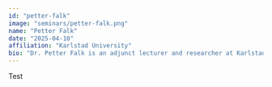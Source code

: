```yaml
---
id: "petter-falk"
image: "seminars/petter-falk.png"
name: "Petter Falk"
date: "2025-04-10"
affiliation: "Karlstad University"
bio: "Dr. Petter Falk is an adjunct lecturer and researcher at Karlstad University, focusing on critical data studies and the computerization of welfare services. He earned his PhD in Political Science from Karlstad University, with his doctoral thesis titled 'Assemble Care // Align Data: An Ethnographic Study of Datafication in Swedish Public Care.' Petter is affiliated with the Service Research Center (CTF) at Karlstad University and the Wallenberg AI, Autonomous Systems and Software Program – Humanities and Society (WASP-HS). His research examines the role of data in digitalized societies, particularly within public welfare services. Before his academic tenure, he led national and international innovation projects as a process manager and service designer at RISE Research Institutes of Sweden. He also has experience as a data analyst in the private sector and as a municipal administrator focusing on civic dialogue and democracy coordination."
---
```


Test